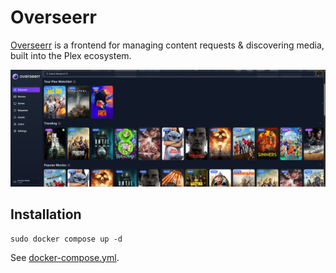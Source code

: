 # Overseerr

[Overseerr](https://overseerr.dev/) is a frontend for managing content requests & discovering media, built into the Plex ecosystem.

![Overseerr Interface](./image.png)

## Installation

```
sudo docker compose up -d
```

See [docker-compose.yml](./docker-compose.yml).
